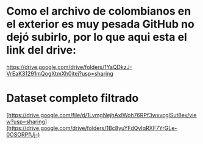 # Como el archivo de colombianos en el exterior es muy pesada GitHub no dejó subirlo, por lo que aqui esta el link del drive: 
https://drive.google.com/drive/folders/1YaQDkzJ-VrEaK31291mQogXtmXh0itej?usp=sharing
# Dataset completo filtrado
[https://drive.google.com/file/d/1LvmgNejhAxIWoh76RPf3wxvcglSut8ev/view?usp=sharing](https://drive.google.com/drive/folders/1Bc8yuYFdQyIqRXF7YrGLe-0OSORPfUj-)
